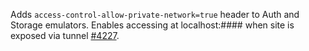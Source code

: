 Adds `access-control-allow-private-network=true` header to Auth and Storage emulators. Enables accessing at localhost:#### when site is exposed via tunnel [#4227](https://github.com/firebase/firebase-tools/issues/4227).